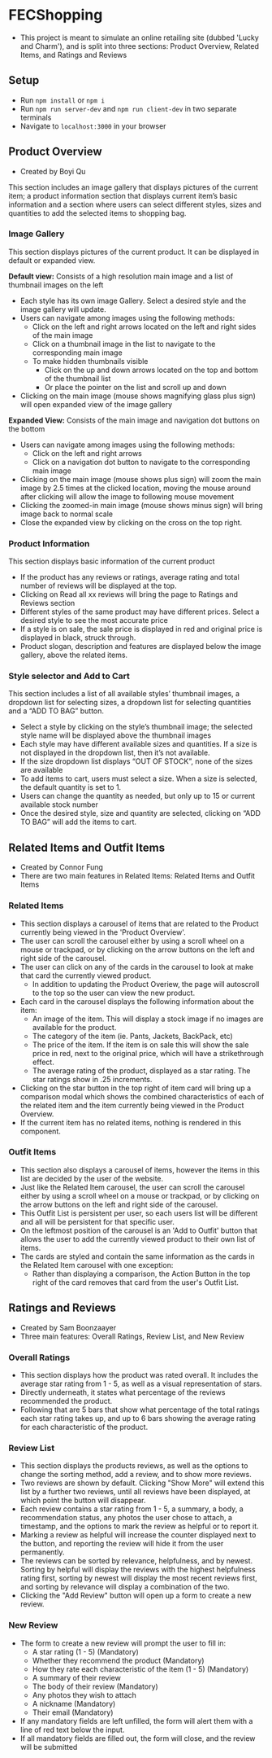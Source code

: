 # FECShopping
 - This project is meant to simulate an online retailing site (dubbed 'Lucky and Charm'), and is split into three sections: Product Overview, Related Items, and Ratings and Reviews

## Setup
 - Run `npm install` or `npm i`
 - Run `npm run server-dev` and `npm run client-dev` in two separate terminals
 - Navigate to `localhost:3000` in your browser

## Product Overview

- Created by Boyi Qu

This section includes an image gallery that displays pictures of the current item; a product information section that displays current item’s basic information and a section where users can select different styles, sizes and quantities to add the selected items to shopping bag.

### Image Gallery

This section displays pictures of the current product. It can be displayed in default or expanded view.

**Default view:** Consists of a high resolution main image and a list of thumbnail images on the left

- Each style has its own image Gallery. Select a desired style and the image gallery will update.
- Users can navigate among images using the following methods:
    - Click on the left and right arrows located on the left and right sides of the main image
    - Click on a thumbnail image in the list to navigate to the corresponding main image
    - To make hidden thumbnails visible
        - Click on the up and down arrows located on the top and bottom of the thumbnail list
        - Or place the pointer on the list and scroll up and down
- Clicking on the main image (mouse shows magnifying glass plus sign) will open expanded view of the image gallery

**Expanded View:** Consists of the main image and navigation dot buttons on the bottom

- Users can navigate among images using the following methods:
    - Click on the left and right arrows
    - Click on a navigation dot button to navigate to the corresponding main image
- Clicking on the main image (mouse shows plus sign) will zoom the main image by 2.5 times at the clicked location, moving the mouse around after clicking will allow the image to following mouse movement
- Clicking the zoomed-in main image (mouse shows minus sign) will bring image back to normal scale
- Close the expanded view by clicking on the cross on the top right.

### Product Information

This section displays basic information of the current product

- If the product has any reviews or ratings, average rating and total number of reviews will be displayed at the top.
- Clicking on Read all xx reviews will bring the page to Ratings and Reviews section
- Different styles of the same product may have different prices. Select a desired style to see the most accurate price
- If a style is on sale, the sale price is displayed in red and original price is displayed in black, struck through.
- Product slogan, description and features are displayed below the image gallery, above the related items.

### Style selector and Add to Cart

This section includes a list of all available styles’ thumbnail images, a dropdown list for selecting sizes, a dropdown list for selecting quantities and a “ADD TO BAG” button.

- Select a style by clicking on the style’s thumbnail image; the selected style name will be displayed above the thumbnail images
- Each style may have different available sizes and quantities. If a size is not displayed in the dropdown list, then it’s not available.
- If the size dropdown list displays “OUT OF STOCK”, none of the sizes are available
- To add items to cart, users must select a size. When a size is selected, the default quantity is set to 1.
- Users can change the quantity as needed, but only up to 15 or current available stock number
- Once the desired style, size and quantity are selected, clicking on “ADD TO BAG” will add the items to cart.

## Related Items and Outfit Items
 - Created by Connor Fung
 - There are two main features in Related Items: Related Items and Outfit Items

 ### Related Items
 - This section displays a carousel of items that are related to the Product currently being viewed in the 'Product Overview'.
 - The user can scroll the carousel either by using a scroll wheel on a mouse or trackpad, or by clicking on the arrow buttons on the left and right side of the carousel.
 - The user can click on any of the cards in the carousel to look at make that card the currently viewed product.
   - In addition to updating the Product Overiew, the page will autoscroll to the top so the user can view the new product.
 - Each card in the carousel displays the following information about the item:
   - An image of the item. This will display a stock image if no images are available for the product.
   - The category of the item (ie. Pants, Jackets, BackPack, etc)
   - The price of the item. If the item is on sale this will show the sale price in red, next to the original price, which will have a strikethrough effect.
   - The average rating of the product, displayed as a star rating. The star ratings show in .25 increments.
 - Clicking on the star button in the top right of item card will bring up a comparison modal which shows the combined characteristics of each of the related item and the item currently being viewed in the Product Overview.
 - If the current item has no related items, nothing is rendered in this component.

 ### Outfit Items
 - This section also displays a carousel of items, however the items in this list are decided by the user of the website.
 - Just like the Related Item carousel, the user can scroll the carousel either by using a scroll wheel on a mouse or trackpad, or by clicking on the arrow buttons on the left and right side of the carousel.
 - This Outfit List is persistent per user, so each users list will be different and all will be persistent for that specific user.
 - On the leftmost position of the carousel is an 'Add to Outfit' button that allows the user to add the currently viewed product to their own list of items.
 - The cards are styled and contain the same information as the cards in the Related Item carousel with one exception:
   - Rather than displaying a comparison, the Action Button in the top right of the card removes that card from the user's Outfit List.

## Ratings and Reviews
 - Created by Sam Boonzaayer
 - Three main features: Overall Ratings, Review List, and New Review

### Overall Ratings
 - This section displays how the product was rated overall. It includes the average star rating from 1 - 5, as well as a visual representation of stars.
 - Directly underneath, it states what percentage of the reviews recommended the product.
 - Following that are 5 bars that show what percentage of the total ratings each star rating takes up, and up to 6 bars showing the average rating for each characteristic of the product.

### Review List
 - This section displays the products reviews, as well as the options to change the sorting method, add a review, and to show more reviews.
 - Two reviews are shown by default. Clicking "Show More" will extend this list by a further two reviews, until all reviews have been displayed, at which point the button will disappear.
 - Each review contains a star rating from 1 - 5, a summary, a body, a recommendation status, any photos the user chose to attach, a timestamp, and the options to mark the review as helpful or to report it.
 - Marking a review as helpful will increase the counter displayed next to the button, and reporting the review will hide it from the user permanently.
 - The reviews can be sorted by relevance, helpfulness, and by newest. Sorting by helpful will display the reviews with the highest helpfulness rating first, sorting by newest will display the most recent reviews first, and sorting by relevance will display a combination of the two.
 - Clicking the "Add Review" button will open up a form to create a new review.

### New Review
 - The form to create a new review will prompt the user to fill in:
   - A star rating (1 - 5) (Mandatory)
   - Whether they recommend the product (Mandatory)
   - How they rate each characteristic of the item (1 - 5) (Mandatory)
   - A summary of their review
   - The body of their review (Mandatory)
   - Any photos they wish to attach
   - A nickname (Mandatory)
   - Their email (Mandatory)
 - If any mandatory fields are left unfilled, the form will alert them with a line of red text below the input.
 - If all mandatory fields are filled out, the form will close, and the review will be submitted
